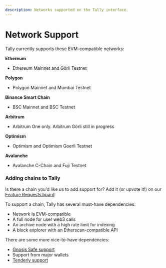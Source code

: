 ```yaml
---
description: Networks supported on the Tally interface.
---
```


# Network Support

Tally currently supports these EVM-compatible networks:

**Ethereum**

* Ethereum Mainnet and Görli Testnet

**Polygon**

* Polygon Mainnet and Mumbai Testnet

**Binance Smart Chain**&#x20;

* BSC Mainnet and BSC Testnet

**Arbitrum**

* Arbitrum One only. Arbitrum Görli still in progress

**Optimism**

* Optimism and Optimism Goerli Testnet

**Avalanche**

* Avalanche C-Chain and Fuji Testnet

### Adding chains to Tally

Is there a chain you'd like us to add support for? Add it (or upvote it!) on our [Feature Requests board](https://feedback.tally.xyz/b/feature-requests).&#x20;

To support a chain, Tally has several must-have dependencies:

* Network is EVM-compatible
* A full node for user web3 calls
* An archive node with a high rate limit for indexing
* A block explorer with an Etherscan-compatible API

There are some more nice-to-have dependencies:

* [Gnosis Safe support](https://docs.gnosis-safe.io/contracts/gnosis-safe-on-other-evm-based-networks)
* Support from major wallets
* [Tenderly support](https://docs.tenderly.co/supported-networks-and-languages)

